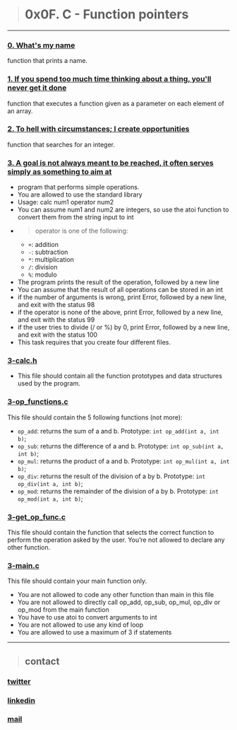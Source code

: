 > # 0x0F. C - Function pointers
---
### [0. What's my name](./0-print_name.c)
function that prints a name.
### [1. If you spend too much time thinking about a thing, you'll never get it done](./1-array_iterator.c)
function that executes a function given as a parameter on each element of an array.
### [2. To hell with circumstances; I create opportunities](./2-int_index.c)
function that searches for an integer.
### [3. A goal is not always meant to be reached, it often serves simply as something to aim at]()
* program that performs simple operations.
* You are allowed to use the standard library
* Usage: calc num1 operator num2
* You can assume num1 and num2 are integers, so use the atoi function to convert them from the string input to int
* > operator is one of the following:
  * ```+```: addition
  * ```-```: subtraction
  * ```*```: multiplication
  * ```/```: division
  * ```%```: modulo
* The program prints the result of the operation, followed by a new line
* You can assume that the result of all operations can be stored in an int
* if the number of arguments is wrong, print Error, followed by a new line, and exit with the status 98
* if the operator is none of the above, print Error, followed by a new line, and exit with the status 99
* if the user tries to divide (/ or %) by 0, print Error, followed by a new line, and exit with the status 100
* This task requires that you create four different files.

### [3-calc.h](./3-calc.h)

* This file should contain all the function prototypes and data structures used by the program.

### [3-op_functions.c](./3-get_op_func.c)

This file should contain the 5 following functions (not more):

* ```op_add```: returns the sum of a and b. Prototype: ```int op_add(int a, int b)```;
* ```op_sub```: returns the difference of a and b. Prototype: ```int op_sub(int a, int b)```;
* ```op_mul```: returns the product of a and b. Prototype: ```int op_mul(int a, int b)```;
* ```op_div```: returns the result of the division of a by b. Prototype: ```int op_div(int a, int b)```;
* ```op_mod```: returns the remainder of the division of a by b. Prototype: ```int op_mod(int a, int b)```;

### [3-get_op_func.c](./3-op_functions.c)

This file should contain the function that selects the correct function to perform the operation asked by the user. You’re not allowed to declare any other function.

### [3-main.c](./3-main.c)

This file should contain your main function only.

* You are not allowed to code any other function than main in this file
* You are not allowed to directly call op_add, op_sub, op_mul, op_div or op_mod from the main function
* You have to use atoi to convert arguments to int
* You are not allowed to use any kind of loop
* You are allowed to use a maximum of 3 if statements
---
> ## contact

### [twitter](https://twitter.com/RICARDO1470)
### [linkedin](https://www.linkedin.com/in/ricardo-alfonso-camayo/)
### [mail](1466@holbertonschool.com)
